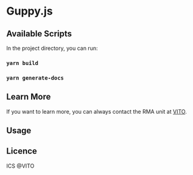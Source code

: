 # Guppy.js

## Available Scripts

In the project directory, you can run:

### `yarn build`

### `yarn generate-docs`

## Learn More

If you want to learn more, you can always contact the RMA unit at [VITO](https://vito.be/en).

## Usage

## Licence

ICS @VITO
